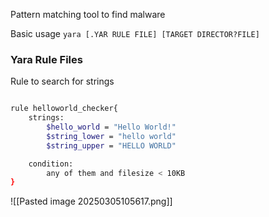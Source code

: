 Pattern matching tool to find malware

Basic usage
`yara [.YAR RULE FILE] [TARGET DIRECTOR?FILE]`

### Yara Rule Files
Rule to search for strings
```bash

rule helloworld_checker{
	strings:
		$hello_world = "Hello World!"
		$string_lower = "hello world"
		$string_upper = "HELLO WORLD"

	condition:
		any of them and filesize < 10KB
}
```

![[Pasted image 20250305105617.png]]